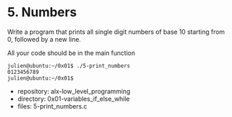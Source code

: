 # 5. Numbers



Write a program that prints all single digit numbers of base 10 starting from 0, followed by a new line.

All your code should be in the main function

```julien@ubuntu:~/0x01$ gcc -Wall -pedantic -Werror -Wextra -std=gnu89 5-print_numbers.c -o 5-print_numbers
julien@ubuntu:~/0x01$ ./5-print_numbers 
0123456789
julien@ubuntu:~/0x01$ 
```


 - repository: alx-low_level_programming
 - directory: 0x01-variables_if_else_while
 - files: 5-print_numbers.c
